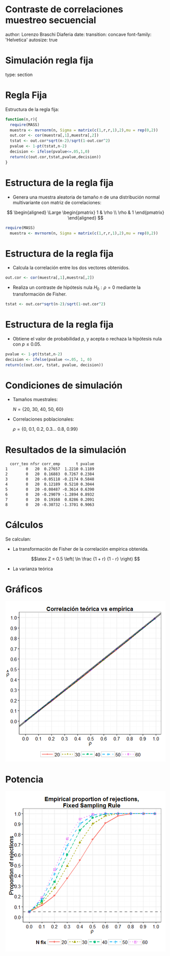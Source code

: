 Contraste de correlaciones muestreo secuencial 
========================================================
author: Lorenzo Braschi Diaferia
date: 
transition: concave
font-family: 'Helvetica'
autosize: true

Simulación regla fija
========================================================
type: section




Regla Fija
========================================================

Estructura de la regla fija: 


```r
function(n,r){
  require(MASS)
  muestra <- mvrnorm(n, Sigma = matrix(c(1,r,r,1),2),mu = rep(0,2)) 
  out.cor <- cor(muestra[,1],muestra[,2]) 
  tstat <- out.cor*sqrt(n-2)/sqrt(1-out.cor^2)
  pvalue <- 1-pt(tstat,n-2)
  decision <- ifelse(pvalue<=.05,1,0)  
  return(c(out.cor,tstat,pvalue,decision))
}
```



Estructura de la regla fija
========================================================
- Genera una muestra aleatoria de tamaño *n* de una distribución normal multivariante con matriz de correlaciones: 

$$
  \begin{aligned}
  \Large
  \begin{pmatrix}
  1 & \rho \\
  \rho & 1
  \end{pmatrix}
  \end{aligned}
$$


```r
require(MASS)
  muestra <- mvrnorm(n, Sigma = matrix(c(1,r,r,1),2),mu = rep(0,2))
```



Estructura de la regla fija
=======================================================

- Calcula la correlación entre los dos vectores obtenidos. 


```r
out.cor <- cor(muestra[,1],muestra[,2])
```


- Realiza un contraste de hipótesis nula $H_0: \rho = 0$ mediante la transformación de Fisher. 


```r
tstat <- out.cor*sqrt(n-2)/sqrt(1-out.cor^2)
```


Estructura de la regla fija
=======================================================
- Obtiene el valor de probabilidad $p$, y acepta o rechaza la hipótesis nula con $p \le 0.05$. 


```r
pvalue <- 1-pt(tstat,n-2)
decision <- ifelse(pvalue <=.05, 1, 0) 
return(c(out.cor, tstat, pvalue, decision))
```


Condiciones de simulación
=======================================================
 
- Tamaños muestrales: 

  $N = \{20,~30,~40,~50,~60\}$

- Correlaciones poblacionales: 

  $\rho = \{0,~0.1,~0.2,~0.3 ...~0.8,~0.99\}$
  
  
Resultados de la simulación
=======================================================     


```
  corr_teo nfsr corr_emp       t pvalue
1        0   20  0.27657  1.2210 0.1189
2        0   20  0.16883  0.7267 0.2384
3        0   20 -0.05118 -0.2174 0.5848
4        0   20  0.12189  0.5210 0.3044
5        0   20 -0.08487 -0.3614 0.6390
6        0   20 -0.29079 -1.2894 0.8932
7        0   20  0.19168  0.8286 0.2091
8        0   20 -0.30732 -1.3701 0.9063
```


Cálculos
=======================================================
Se calculan: 

- La transformación de Fisher de la correlación empírica obtenida. 

$$latex
Z = 0.5 \left(  \ln \frac {1 + r} {1 - r} \right)
$$

- La varianza teórica 


Gráficos
=======================================================

<img src="sim_corr-figure/unnamed-chunk-8.png" title="plot of chunk unnamed-chunk-8" alt="plot of chunk unnamed-chunk-8" style="display: block; margin: auto;" />


Potencia
=======================================================

<img src="sim_corr-figure/unnamed-chunk-9.png" title="plot of chunk unnamed-chunk-9" alt="plot of chunk unnamed-chunk-9" style="display: block; margin: auto;" />



